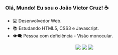 ### Olá, Mundo! Eu sou o João Victor Cruz! ☕

- 💻 Desenvolvedor Web. 
- 📚 Estudando HTML5, CSS3 e Javascript. 
- 👁️‍🗨️ Pessoa com deficiência - Visão monocular.
 

<div>
<p align="center">
<a href = "https://www.linkedin.com/in/joaovictordsc/" target="_blank"><img src="https://img.shields.io/badge/linkedin-%230077B5.svg?&style=for-the-badge&logo=linkedin&logoColor=white" ></a>
<a href = "mailto:joao.cruz.brasil@gmail.com" target="_blank"><img src="https://img.shields.io/badge/Gmail-D14836?style=for-the-badge&logo=gmail&logoColor=white"></a>
<a href = "https://www.instagram.com/joao.vcruz/" target="_blank"><img src="https://img.shields.io/badge/instagram-%23E4405F.svg?&style=for-the-badge&logo=instagram&logoColor=white"></a> 
</p>
</div>

